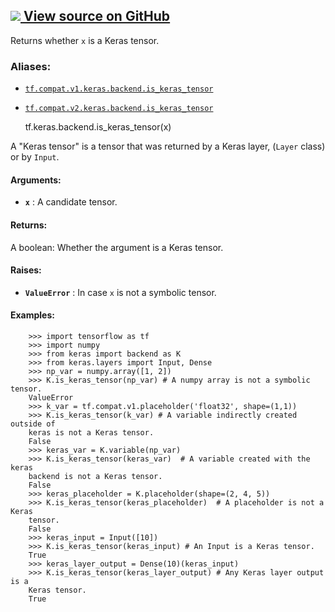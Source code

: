 [ ![](https://tensorflow.google.cn/images/GitHub-Mark-32px.png) View source on
GitHub
](https://github.com/tensorflow/tensorflow/blob/r2.0/tensorflow/python/keras/backend.py#L937-L988)  
---  
  
Returns whether `x` is a Keras tensor.

### Aliases:

  * [`tf.compat.v1.keras.backend.is_keras_tensor`](/api_docs/python/tf/keras/backend/is_keras_tensor)
  * [`tf.compat.v2.keras.backend.is_keras_tensor`](/api_docs/python/tf/keras/backend/is_keras_tensor)

    
    
    tf.keras.backend.is_keras_tensor(x)
    

A "Keras tensor" is a tensor that was returned by a Keras layer, (`Layer`
class) or by `Input`.

#### Arguments:

  * **`x`** : A candidate tensor.

#### Returns:

A boolean: Whether the argument is a Keras tensor.

#### Raises:

  * **`ValueError`** : In case `x` is not a symbolic tensor.

#### Examples:

    
    
        >>> import tensorflow as tf
        >>> import numpy
        >>> from keras import backend as K
        >>> from keras.layers import Input, Dense
        >>> np_var = numpy.array([1, 2])
        >>> K.is_keras_tensor(np_var) # A numpy array is not a symbolic tensor.
        ValueError
        >>> k_var = tf.compat.v1.placeholder('float32', shape=(1,1))
        >>> K.is_keras_tensor(k_var) # A variable indirectly created outside of
        keras is not a Keras tensor.
        False
        >>> keras_var = K.variable(np_var)
        >>> K.is_keras_tensor(keras_var)  # A variable created with the keras
        backend is not a Keras tensor.
        False
        >>> keras_placeholder = K.placeholder(shape=(2, 4, 5))
        >>> K.is_keras_tensor(keras_placeholder)  # A placeholder is not a Keras
        tensor.
        False
        >>> keras_input = Input([10])
        >>> K.is_keras_tensor(keras_input) # An Input is a Keras tensor.
        True
        >>> keras_layer_output = Dense(10)(keras_input)
        >>> K.is_keras_tensor(keras_layer_output) # Any Keras layer output is a
        Keras tensor.
        True
    

